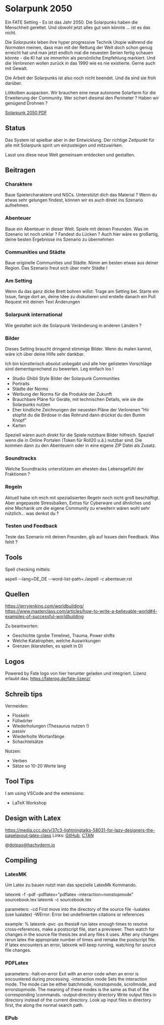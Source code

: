 # Solarpunk 2050

Ein FATE Setting - Es ist das Jahr 2050. Die Solarpunks haben die Menschheit gerettet. Und obwohl jetzt alles gut sein könnte ... ist es das nicht.

Die *Solarpunks* leben ihre hyper progressive Technik Utopie während die *Normalen* meinen, dass man mit der Rettung der Welt doch schon genug erreicht hat und man jetzt endlich mal die neuesten Serien fertig schauen könnte - die KI hat sie immerhin als persönliche Empfehlung markiert. Und die *Verlorenen* wollen zurück in das 1990 wie es nie existierte. Gerne auch mit Gewalt.

Die Arbeit der Solarpunks ist also noch nicht beendet. Und da sind sie froh darüber.

Lötkolben auspacken. Wir brauchen eine neue autonome Solarfarm für die Erweiterung der Community. Wer sichert diesmal den Perimeter ? Haben wir genügend Drohnen ?

[Solarpunk 2050 PDF](https://github.com/Thorsten-Sick/Solarpunk2050/releases)

## Status

Das System ist spielbar aber in der Entwicklung. Der richtige Zeitpunkt für alle mit Solarpunk spirit um einzusteigen und mitzuwirken.

Lasst uns diese neue Welt gemeinsam entdecken und gestalten.

## Beitragen

### Charaktere

Baue Spielercharaktere und NSCs. Unterstützt dich das Material ? Wenn du etwas sehr gelungen findest, können wir es auch direkt ins Szenario aufnehmen.

### Abenteuer

Baue ein Abenteuer in dieser Welt. Spiele mit deinen Freunden. Was im Szenario ist noch unklar ? Fandest du Lücken ? Auch hier wäre es großartig, deine besten Ergebnisse ins Szenario zu übernehmen

### Communities und Städte

Baue originelle Communities und Städte. Nimm am besten etwas aus deiner Region. Das Szenario freut sich über mehr Städte !

### Am Setting

Wenn du das ganz dicke Brett bohren willst: Trage am Setting bei. Starte ein Issue, fange dort an, deine Idee zu diskutieren und erstelle danach ein Pull Request mit deinen Text Änderungen

### Solarpunk international

Wie gestaltet sich die Solarpunk Veränderung in anderen Ländern ?

### Bilder

Dieses Setting braucht dringend stimmige Bilder. Wenn du malen kannst, wäre ich über deine Hilfe sehr dankbar.

Ich bin künstlerisch absolut unbegabt und alle hier gelisteten Vorschläge sind dementsprechend zu bewerten. Leg einfach los !

* Studio Ghibli Style Bilder der Solarpunk Communities
* Portraits
* Städte der Norms
* Werbung der Norms für die Produkte der Zukunft
* Brauchbare Pläne für Geräte, mit technischen Details, wie sie die Solarpunks nutzen
* Eher kindliche Zeichnungen der neuesten Pläne der Verlorenen "Hir stopfst du die Birdose in das Rohrund dann drückst du den Bumm Knopf"
* Karten

Speziell wären auch direkt für die Spiele nutzbare Bilder hilfreich. Speziell wenn die in Online Portalen (Token für Roll20 u.ä.) nutzbar sind. Die kommen dann zu den Abenteuern oder in eine eigene ZIP Datei als Zusatz.

### Soundtracks

Welche Soundtracks unterstützen am ehesten das Lebensgefühl der Fraktionen ?

### Regeln

Aktuell habe ich mich mit spezialisierten Regeln noch nicht groß beschäftigt. Aber angepasste Stressbalken, Extras für Cyberware und ähnliches und eine Mechanik um die eigene Community zu erweitern wären wohl sehr nützlich... was denkst du ?

### Testen und Feedback

Teste das Szenario mit deinen Freunden, gib auf Issues dein Feedback. Was fehlt ?

## Tools

Spell checking mittels:

aspell --lang=DE_DE --word-list-path=./aspell -c abenteuer.rst

## Quellen

https://jerryjenkins.com/worldbuilding/
https://www.masterclass.com/articles/how-to-write-a-believable-world#4-examples-of-successful-worldbuilding

Zu beantworten:

* Geschichte (grobe Timeline), Trauma, Power shifts
* Welche Katatrophen, welche Auswirkungen
* Grenzen (klarstellen, es spielt in D)

## Logos

Powered by Fate logo von hier herunter geladen und integriert. Lizenz erlaubt das: https://faterpg.de/fate-lizenz/

## Schreib tips

Vermeiden:

* Floskeln
* Füllwörter
* Wiederholungen (Thesaurus nutzen !)
* passiv
* Wiederholte Wortanfänge
* Schachtelsätze

Nutzen:
* Verben
* Sätze so 10-20 Worte lang

## Tool Tips

I am using VSCode and the extensions:

* LaTeX Workshop


## Design with Latex

https://media.ccc.de/v/37c3-lightningtalks-58031-for-lazy-designers-the-pagelayout-latex-class
Links: [GitHub](https://github.com/friedemannbartels/latex-pagelayout), [CTAN](https://www.ctan.org/pkg/pagelayout)

@dotpax@hachyderm.io


## Compiling

### LatexMK

Um Latex zu bauen nutzt man das spezielle LatexMk Kommando.

latexmk -f  -pdf -pdflatex="pdflatex -interaction=nonstopmode" sourcebook.tex
latexmk -c sourcebook.tex

parameters:
-cd First move into the directory of the source file
-lualatex (use lualatex)
-WError: Error bei undefinierten citations or references

example:
% latexmk ‐pvc ‐ps thesis# run latex enough times to resolve
                           cross‐references, make a postscript
                           file, start a previewer.  Then
                           watch for changes in the source
                           file thesis.tex and any files it
                           uses.  After any changes rerun latex
                           the appropriate number of times and
                           remake the postscript file.  If latex
                           encounters an error, latexmk will
                           keep running, watching for
                           source file changes.

### PDFLatex

parameters:
‐halt‐on‐error Exit with an error code when an error is encountered during processing.
‐interaction mode Sets  the  interaction  mode.   The mode can be either batchmode, nonstopmode, scrollmode, and errorstopmode.  The meaning of these modes is the same as that of the corresponding \commands.
‐output‐directory directory Write output files in directory instead of the current directory.  Look up input files in directory first, the along the normal search path.


### EPub